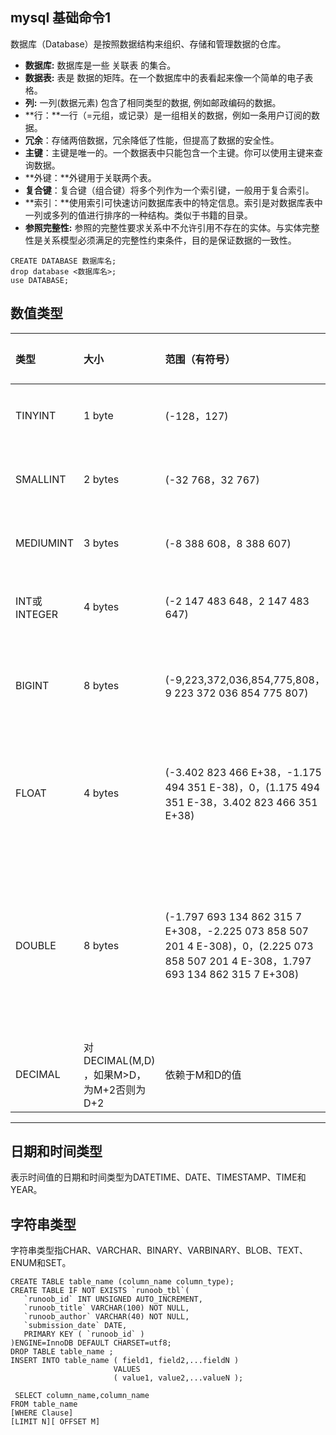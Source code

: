 ## mysql 基础命令1

数据库（Database）是按照数据结构来组织、存储和管理数据的仓库。

- **数据库:** 数据库是一些 关联表 的集合。
- **数据表:** 表是 数据的矩阵。在一个数据库中的表看起来像一个简单的电子表格。
- **列:** 一列(数据元素) 包含了相同类型的数据, 例如邮政编码的数据。
- **行：**一行（=元组，或记录）是一组相关的数据，例如一条用户订阅的数据。
- **冗余**：存储两倍数据，冗余降低了性能，但提高了数据的安全性。
- **主键**：主键是唯一的。一个数据表中只能包含一个主键。你可以使用主键来查询数据。
- **外键：**外键用于关联两个表。
- **复合键**：复合键（组合键）将多个列作为一个索引键，一般用于复合索引。
- **索引：**使用索引可快速访问数据库表中的特定信息。索引是对数据库表中一列或多列的值进行排序的一种结构。类似于书籍的目录。
- **参照完整性:** 参照的完整性要求关系中不允许引用不存在的实体。与实体完整性是关系模型必须满足的完整性约束条件，目的是保证数据的一致性。

```
CREATE DATABASE 数据库名;
drop database <数据库名>;
use DATABASE;
```

## 数值类型

| 类型         | 大小                                     | 范围（有符号）                                               |                        范围（无符号）                        |      用途       |
| :----------- | :--------------------------------------- | :----------------------------------------------------------- | :----------------------------------------------------------: | :-------------: |
| TINYINT      | 1 byte                                   | (-128，127)                                                  |                           (0，255)                           |    小整数值     |
| SMALLINT     | 2 bytes                                  | (-32 768，32 767)                                            |                         (0，65 535)                          |    大整数值     |
| MEDIUMINT    | 3 bytes                                  | (-8 388 608，8 388 607)                                      |                       (0，16 777 215)                        |    大整数值     |
| INT或INTEGER | 4 bytes                                  | (-2 147 483 648，2 147 483 647)                              |                      (0，4 294 967 295)                      |    大整数值     |
| BIGINT       | 8 bytes                                  | (-9,223,372,036,854,775,808，9 223 372 036 854 775 807)      |               (0，18 446 744 073 709 551 615)                |   极大整数值    |
| FLOAT        | 4 bytes                                  | (-3.402 823 466 E+38，-1.175 494 351 E-38)，0，(1.175 494 351 E-38，3.402 823 466 351 E+38) |         0，(1.175 494 351 E-38，3.402 823 466 E+38)          | 单精度 浮点数值 |
| DOUBLE       | 8 bytes                                  | (-1.797 693 134 862 315 7 E+308，-2.225 073 858 507 201 4 E-308)，0，(2.225 073 858 507 201 4 E-308，1.797 693 134 862 315 7 E+308) | 0，(2.225 073 858 507 201 4 E-308，1.797 693 134 862 315 7 E+308) | 双精度 浮点数值 |
| DECIMAL      | 对DECIMAL(M,D) ，如果M>D，为M+2否则为D+2 | 依赖于M和D的值                                               |                        依赖于M和D的值                        |     小数值      |

------

## 日期和时间类型

表示时间值的日期和时间类型为DATETIME、DATE、TIMESTAMP、TIME和YEAR。

## 字符串类型

字符串类型指CHAR、VARCHAR、BINARY、VARBINARY、BLOB、TEXT、ENUM和SET。

```
CREATE TABLE table_name (column_name column_type);
CREATE TABLE IF NOT EXISTS `runoob_tbl`(
   `runoob_id` INT UNSIGNED AUTO_INCREMENT,
   `runoob_title` VARCHAR(100) NOT NULL,
   `runoob_author` VARCHAR(40) NOT NULL,
   `submission_date` DATE,
   PRIMARY KEY ( `runoob_id` )
)ENGINE=InnoDB DEFAULT CHARSET=utf8;
DROP TABLE table_name ;
INSERT INTO table_name ( field1, field2,...fieldN )
                       VALUES
                       ( value1, value2,...valueN );
              
 SELECT column_name,column_name
FROM table_name
[WHERE Clause]
[LIMIT N][ OFFSET M]
```